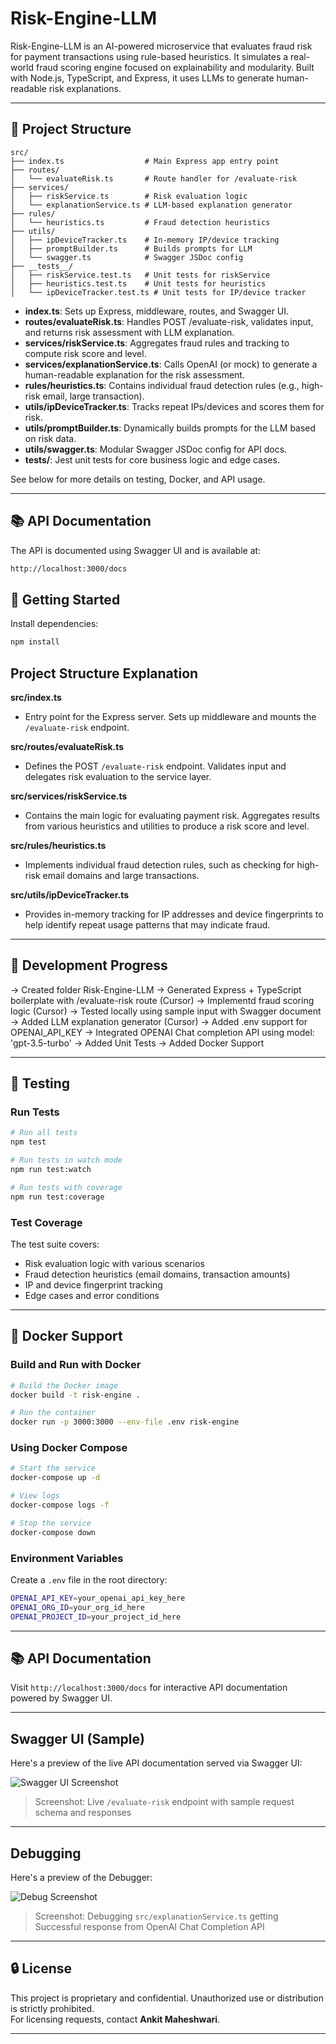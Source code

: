 # Risk-Engine-LLM

Risk-Engine-LLM is an AI-powered microservice that evaluates fraud risk for payment transactions using rule-based heuristics. It simulates a real-world fraud scoring engine focused on explainability and modularity. Built with Node.js, TypeScript, and Express, it uses LLMs to generate human-readable risk explanations.

---

## 📁 Project Structure


```
src/
├── index.ts                  # Main Express app entry point
├── routes/
│   └── evaluateRisk.ts       # Route handler for /evaluate-risk
├── services/
│   ├── riskService.ts        # Risk evaluation logic
│   └── explanationService.ts # LLM-based explanation generator
├── rules/
│   └── heuristics.ts         # Fraud detection heuristics
├── utils/
│   ├── ipDeviceTracker.ts    # In-memory IP/device tracking
│   ├── promptBuilder.ts      # Builds prompts for LLM
│   └── swagger.ts            # Swagger JSDoc config
├── __tests__/
│   ├── riskService.test.ts   # Unit tests for riskService
│   ├── heuristics.test.ts    # Unit tests for heuristics
│   └── ipDeviceTracker.test.ts # Unit tests for IP/device tracker
```

- **index.ts**: Sets up Express, middleware, routes, and Swagger UI.
- **routes/evaluateRisk.ts**: Handles POST /evaluate-risk, validates input, and returns risk assessment with LLM explanation.
- **services/riskService.ts**: Aggregates fraud rules and tracking to compute risk score and level.
- **services/explanationService.ts**: Calls OpenAI (or mock) to generate a human-readable explanation for the risk assessment.
- **rules/heuristics.ts**: Contains individual fraud detection rules (e.g., high-risk email, large transaction).
- **utils/ipDeviceTracker.ts**: Tracks repeat IPs/devices and scores them for risk.
- **utils/promptBuilder.ts**: Dynamically builds prompts for the LLM based on risk data.
- **utils/swagger.ts**: Modular Swagger JSDoc config for API docs.
- **__tests__/**: Jest unit tests for core business logic and edge cases.

See below for more details on testing, Docker, and API usage.

---

## 📚 API Documentation

The API is documented using Swagger UI and is available at:

```bash
http://localhost:3000/docs

```

## 🚀 Getting Started

Install dependencies:

```bash
npm install

```

## Project Structure Explanation

**src/index.ts**
- Entry point for the Express server. Sets up middleware and mounts the `/evaluate-risk` endpoint.

**src/routes/evaluateRisk.ts**
- Defines the POST `/evaluate-risk` endpoint. Validates input and delegates risk evaluation to the service layer.

**src/services/riskService.ts**
- Contains the main logic for evaluating payment risk. Aggregates results from various heuristics and utilities to produce a risk score and level.

**src/rules/heuristics.ts**
- Implements individual fraud detection rules, such as checking for high-risk email domains and large transactions.

**src/utils/ipDeviceTracker.ts**
- Provides in-memory tracking for IP addresses and device fingerprints to help identify repeat usage patterns that may indicate fraud.

---

## 🧭 Development Progress

→ Created folder Risk-Engine-LLM
→ Generated Express + TypeScript boilerplate with /evaluate-risk route (Cursor)
→ Implementd fraud scoring logic (Cursor)
→ Tested locally using sample input with Swagger document
→ Added LLM explanation generator (Cursor)
→ Added .env support for OPENAI_API_KEY
→ Integrated OPENAI Chat completion API using model: 'gpt-3.5-turbo'
→ Added Unit Tests
→ Added Docker Support

---

## 🧪 Testing

### Run Tests
```bash
# Run all tests
npm test

# Run tests in watch mode
npm run test:watch

# Run tests with coverage
npm run test:coverage
```

### Test Coverage
The test suite covers:
- Risk evaluation logic with various scenarios
- Fraud detection heuristics (email domains, transaction amounts)
- IP and device fingerprint tracking
- Edge cases and error conditions

---

## 🐳 Docker Support

### Build and Run with Docker
```bash
# Build the Docker image
docker build -t risk-engine .

# Run the container
docker run -p 3000:3000 --env-file .env risk-engine
```

### Using Docker Compose
```bash
# Start the service
docker-compose up -d

# View logs
docker-compose logs -f

# Stop the service
docker-compose down
```

### Environment Variables
Create a `.env` file in the root directory:
```bash
OPENAI_API_KEY=your_openai_api_key_here
OPENAI_ORG_ID=your_org_id_here
OPENAI_PROJECT_ID=your_project_id_here
```

---

## 📚 API Documentation

Visit `http://localhost:3000/docs` for interactive API documentation powered by Swagger UI.

---

## Swagger UI (Sample)

Here's a preview of the live API documentation served via Swagger UI:

![Swagger UI Screenshot](./docs/swagger-ui.png)

> Screenshot: Live `/evaluate-risk` endpoint with sample request schema and responses

---

## Debugging

Here's a preview of the Debugger:

![Debug Screenshot](./docs/debug.png)

> Screenshot: Debugging `src/explanationService.ts` getting Successful response from OpenAI Chat Completion API

---

## 🔒 License

This project is proprietary and confidential. Unauthorized use or distribution is strictly prohibited.  
For licensing requests, contact **Ankit Maheshwari**.

---

